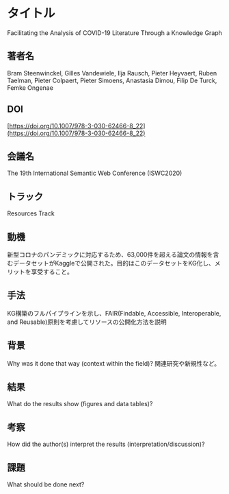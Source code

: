 # タイトル
Facilitating the Analysis of COVID-19 Literature Through a Knowledge Graph
## 著者名
Bram Steenwinckel, Gilles Vandewiele, Ilja Rausch, Pieter Heyvaert, Ruben Taelman, Pieter Colpaert, Pieter Simoens, Anastasia Dimou, Filip De Turck, Femke Ongenae
## DOI
[https://doi.org/10.1007/978-3-030-62466-8_22](https://doi.org/10.1007/978-3-030-62466-8_22)
## 会議名
The 19th International Semantic Web Conference (ISWC2020)
## トラック
Resources Track
## 動機
新型コロナのパンデミックに対応するため、63,000件を超える論文の情報を含むデータセットがKaggleで公開された。目的はこのデータセットをKG化し、メリットを享受すること。
## 手法
KG構築のフルパイプラインを⽰し、FAIR(Findable, Accessible, Interoperable, and
Reusable)原則を考慮してリソースの公開化⽅法を説明
## 背景
Why was it done that way (context within the field)?
関連研究や新規性など。
## 結果
What do the results show (figures and data tables)?
## 考察
How did the author(s) interpret the results (interpretation/discussion)?
## 課題
What should be done next?
